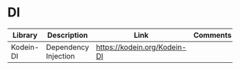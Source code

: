 # DI

| Library | Description | Link | Comments |
| --- | --- | --- | --- |
| Kodein-DI | Dependency Injection | https://kodein.org/Kodein-DI |
